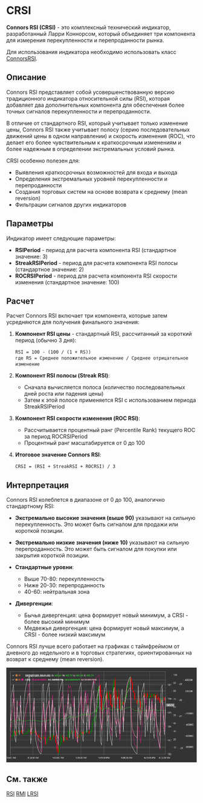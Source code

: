 # CRSI

**Connors RSI (CRSI)** - это комплексный технический индикатор, разработанный Ларри Коннорсом, который объединяет три компонента для измерения перекупленности и перепроданности рынка.

Для использования индикатора необходимо использовать класс [ConnorsRSI](xref:StockSharp.Algo.Indicators.ConnorsRSI).

## Описание

Connors RSI представляет собой усовершенствованную версию традиционного индикатора относительной силы (RSI), которая добавляет два дополнительных компонента для обеспечения более точных сигналов перекупленности и перепроданности.

В отличие от стандартного RSI, который учитывает только изменение цены, Connors RSI также учитывает полосу (серию последовательных движений цены в одном направлении) и скорость изменения (ROC), что делает его более чувствительным к краткосрочным изменениям и более надежным в определении экстремальных условий рынка.

CRSI особенно полезен для:
- Выявления краткосрочных возможностей для входа и выхода
- Определения экстремальных уровней перекупленности и перепроданности
- Создания торговых систем на основе возврата к среднему (mean reversion)
- Фильтрации сигналов других индикаторов

## Параметры

Индикатор имеет следующие параметры:
- **RSIPeriod** - период для расчета компонента RSI (стандартное значение: 3)
- **StreakRSIPeriod** - период для расчета компонента RSI полосы (стандартное значение: 2)
- **ROCRSIPeriod** - период для расчета компонента RSI скорости изменения (стандартное значение: 100)

## Расчет

Расчет Connors RSI включает три компонента, которые затем усредняются для получения финального значения:

1. **Компонент RSI цены** - стандартный RSI, рассчитанный за короткий период (обычно 3 дня):
   ```
   RSI = 100 - (100 / (1 + RS))
   где RS = Среднее положительное изменение / Среднее отрицательное изменение
   ```

2. **Компонент RSI полосы (Streak RSI)**:
   - Сначала вычисляется полоса (количество последовательных дней роста или падения цены)
   - Затем к этой полосе применяется RSI с использованием периода StreakRSIPeriod

3. **Компонент RSI скорости изменения (ROC RSI)**:
   - Рассчитывается процентный ранг (Percentile Rank) текущего ROC за период ROCRSIPeriod
   - Процентный ранг масштабируется от 0 до 100

4. **Итоговое значение Connors RSI**:
   ```
   CRSI = (RSI + StreakRSI + ROCRSI) / 3
   ```

## Интерпретация

Connors RSI колеблется в диапазоне от 0 до 100, аналогично стандартному RSI:

- **Экстремально высокие значения (выше 90)** указывают на сильную перекупленность. Это может быть сигналом для продажи или короткой позиции.

- **Экстремально низкие значения (ниже 10)** указывают на сильную перепроданность. Это может быть сигналом для покупки или закрытия короткой позиции.

- **Стандартные уровни**:
  - Выше 70-80: перекупленность
  - Ниже 20-30: перепроданность
  - 40-60: нейтральная зона

- **Дивергенции**:
  - Бычья дивергенция: цена формирует новый минимум, а CRSI - более высокий минимум
  - Медвежья дивергенция: цена формирует новый максимум, а CRSI - более низкий максимум

Connors RSI лучше всего работает на графиках с таймфреймом от дневного до недельного и в торговых стратегиях, ориентированных на возврат к среднему (mean reversion).

![indicator_connors_rsi](../../../../images/indicator_connors_rsi.png)

## См. также

[RSI](rsi.md)
[RMI](relative_momentum_index.md)
[LRSI](laguerre_rsi.md)